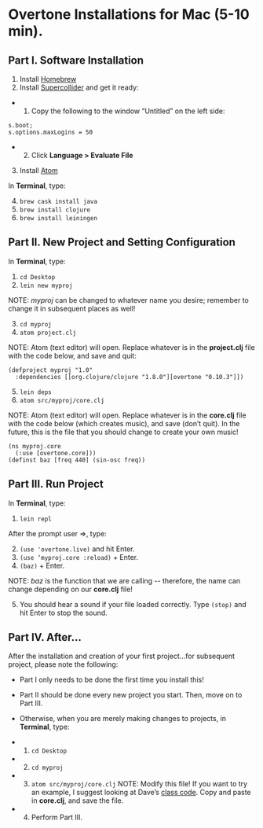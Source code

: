 Overtone Installations for Mac (5-10 min).
======

## Part I. Software Installation
1.	Install [Homebrew](https://brew.sh/)
2.	Install [Supercollider](https://supercollider.github.io/download) and get it ready:
- 1. Copy the following to the window “Untitled” on the left side:
~~~
s.boot;
s.options.maxLogins = 50
~~~
- 2.	Click **Language > Evaluate File**

3.	Install [Atom](https://atom.io/)

In **Terminal**, type:

4.	`brew cask install java`
5.	`brew install clojure`
6.	`brew install leiningen`

## Part II. New Project and Setting Configuration

In **Terminal**, type:
1.	`cd Desktop`
2.	`lein new myproj`

NOTE: *myproj* can be changed to whatever name you desire; remember to change it in subsequent places as well!

3.	`cd myproj`
4.	`atom project.clj`

NOTE: Atom (text editor) will open. Replace whatever is in the **project.clj** file with the code below, and save and quit:

~~~
(defproject myproj "1.0"
  :dependencies [[org.clojure/clojure "1.8.0"][overtone "0.10.3"]])
~~~

5.	`lein deps`
6.	`atom src/myproj/core.clj`

NOTE: Atom (text editor) will open. Replace whatever is in the **core.clj** file with the code below (which creates music), and save (don’t quit). In the future, 	this is the file that you should change to create your own music!

~~~
(ns myproj.core
  (:use [overtone.core]))
(definst baz [freq 440] (sin-osc freq))
~~~

## Part III. Run Project

In **Terminal**, type: 
1.	`lein repl`

After the prompt user =>, type:

2. `(use 'overtone.live)` and hit Enter.
3. `(use ‘myproj.core :reload)` + Enter.
4. `(baz)` + Enter.

NOTE: *baz* is the function that we are calling -- therefore, the name can change depending on our **core.clj** file!

5.	You should hear a sound if your file loaded correctly. Type `(stop)` and hit Enter to stop the sound.

## Part IV. After...
After the installation and creation of your first project…for subsequent project, please note the following:

* Part I only needs to be done the first time you install this!
* Part II should be done every new project you start. Then, move on to Part III.

* Otherwise, when you are merely making changes to projects,
in **Terminal**, type:
- 1. `cd Desktop`
- 2. `cd myproj`
- 3. `atom src/myproj/core.clj`
NOTE: Modify this file! If you want to try an example, I suggest looking at Dave’s [class code](https://github.com/Projamming/ClassCode/blob/master/11_13_inclass). Copy and paste in **core.clj**, and save the file.
- 4. Perform Part III.
